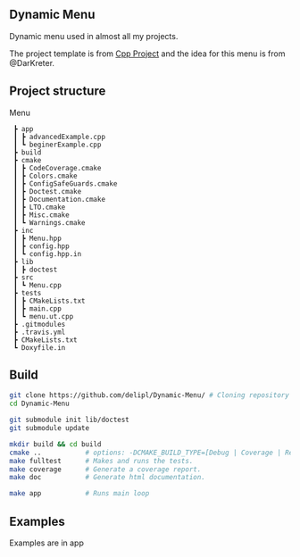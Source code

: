 ## Dynamic Menu
Dynamic menu used in almost all my projects.

The project template is from [Cpp Project](https://github.com/bsamseth/cpp-project) and the idea for this menu is from @DarKreter.

## Project structure
Menu
```
 ┣ app
 ┃ ┣ advancedExample.cpp
 ┃ ┗ beginerExample.cpp
 ┣ build
 ┣ cmake
 ┃ ┣ CodeCoverage.cmake
 ┃ ┣ Colors.cmake
 ┃ ┣ ConfigSafeGuards.cmake
 ┃ ┣ Doctest.cmake
 ┃ ┣ Documentation.cmake
 ┃ ┣ LTO.cmake
 ┃ ┣ Misc.cmake
 ┃ ┗ Warnings.cmake
 ┣ inc
 ┃ ┣ Menu.hpp
 ┃ ┣ config.hpp
 ┃ ┗ config.hpp.in
 ┣ lib
 ┃ ┣ doctest
 ┣ src
 ┃ ┗ Menu.cpp
 ┣ tests
 ┃ ┣ CMakeLists.txt
 ┃ ┣ main.cpp
 ┃ ┗ menu.ut.cpp
 ┣ .gitmodules
 ┣ .travis.yml
 ┣ CMakeLists.txt
 ┗ Doxyfile.in
```

## Build

```bash
git clone https://github.com/delipl/Dynamic-Menu/ # Cloning repository
cd Dynamic-Menu

git submodule init lib/doctest
git submodule update

mkdir build && cd build
cmake ..           # options: -DCMAKE_BUILD_TYPE=[Debug | Coverage | Release], Debug is default
make fulltest      # Makes and runs the tests.
make coverage      # Generate a coverage report.
make doc           # Generate html documentation.

make app           # Runs main loop
```

## Examples
Examples are in app
